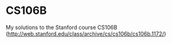 # CS106B
My solutions to the Stanford course CS106B (http://web.stanford.edu/class/archive/cs/cs106b/cs106b.1172/)
